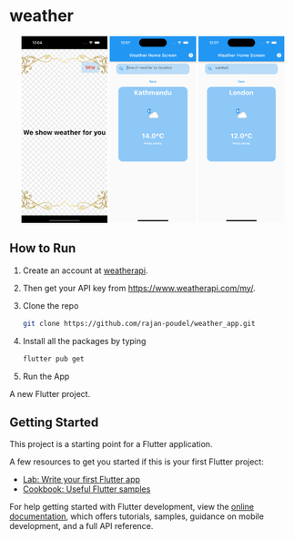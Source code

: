 # weather

<p align="center">
<img src="https://github.com/rajan-poudel/weather_app/blob/main/screenshot/Simulator%20Screen%20Shot%20-%20iPhone%2014%20Pro%20-%202022-11-05%20at%2000.04.36.png" width="30%"></img> 
<img src="https://github.com/rajan-poudel/weather_app/blob/main/screenshot/Simulator%20Screen%20Shot%20-%20iPhone%2014%20Pro%20-%202022-11-05%20at%2000.07.59.png" width="30%"></img> 
<img src="https://github.com/rajan-poudel/weather_app/blob/main/screenshot/Simulator%20Screen%20Shot%20-%20iPhone%2014%20Pro%20-%202022-11-05%20at%2000.07.47.png" width="30%"></img> 
</p>

## How to Run
1. Create an account at [weatherapi](https://www.weatherapi.com).
2. Then get your API key from https://www.weatherapi.com/my/.
3. Clone the repo
   ```sh
   git clone https://github.com/rajan-poudel/weather_app.git
   ```
4. Install all the packages by typing
   ```sh
   flutter pub get
   ```

5. Run the App

A new Flutter project.

## Getting Started

This project is a starting point for a Flutter application.

A few resources to get you started if this is your first Flutter project:

- [Lab: Write your first Flutter app](https://docs.flutter.dev/get-started/codelab)
- [Cookbook: Useful Flutter samples](https://docs.flutter.dev/cookbook)

For help getting started with Flutter development, view the
[online documentation](https://docs.flutter.dev/), which offers tutorials,
samples, guidance on mobile development, and a full API reference.
